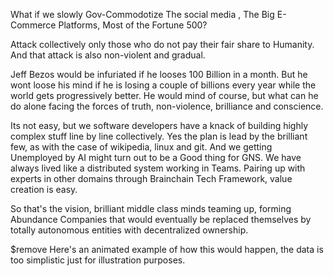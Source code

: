 What if we slowly Gov-Commodotize The social media , The Big E-Commerce Platforms, Most of the Fortune 500?

Attack collectively only those who do not pay their fair share to Humanity. And that attack is also non-violent and gradual. 

Jeff Bezos would be infuriated if he looses 100 Billion in a month. But he wont loose his mind if he is losing a couple of billions every year while the world gets progressively better. He would mind of course, but what can he do alone facing the forces of truth, non-violence, brilliance and conscience. 

Its not easy, but we software developers have a knack of building highly complex stuff line by line collectively. Yes the plan is lead by the brilliant few, as with the case of wikipedia, linux and git. And we getting Unemployed by AI might turn out to be a Good thing for GNS. We have always lived like a distributed system working in Teams. Pairing up with experts in other domains through Brainchain Tech Framework, value creation is easy.

So that's the vision, brilliant middle class minds teaming up, forming Abundance Companies that would eventually be replaced themselves by totally autonomous entities with decentralized ownership.

$remove
Here's an animated example of how this would happen, the data is too simplistic just for illustration purposes.
